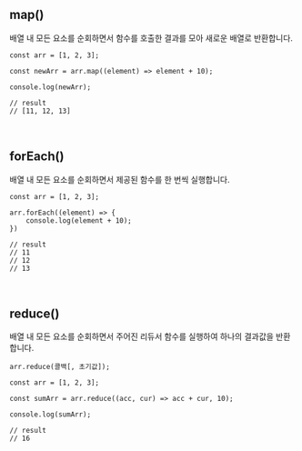 ## map()

배열 내 모든 요소를 순회하면서 함수를 호출한 결과를 모아 새로운 배열로 반환합니다.

```tsx
const arr = [1, 2, 3];

const newArr = arr.map((element) => element + 10);

console.log(newArr);

// result
// [11, 12, 13]
```

<br />

## forEach()

배열 내 모든 요소를 순회하면서 제공된 함수를 한 번씩 실행합니다.

```tsx
const arr = [1, 2, 3];

arr.forEach((element) => {
	console.log(element + 10);
})

// result
// 11
// 12
// 13
```

<br />

## reduce()

배열 내 모든 요소를 순회하면서 주어진 리듀서 함수를 실행하여 하나의 결과값을 반환합니다.

```tsx
arr.reduce(콜백[, 초기값]);
```

```tsx
const arr = [1, 2, 3];

const sumArr = arr.reduce((acc, cur) => acc + cur, 10);

console.log(sumArr);

// result
// 16
```
